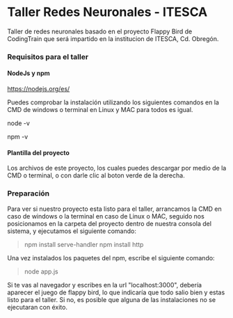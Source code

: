 # Taller Redes Neuronales - ITESCA

Taller de redes neuronales basado en el proyecto Flappy Bird de CodingTrain que será impartido en la institucion de ITESCA, Cd. Obregón.

### Requisitos para el taller

#### NodeJs y npm

https://nodejs.org/es/

Puedes comprobar la instalación utilizando los siguientes comandos en la CMD de windows o terminal en Linux y MAC para todos es igual.

node -v

npm -v

#### Plantilla del proyecto

Los archivos de este proyecto, los cuales puedes descargar por medio de la CMD o terminal, o con darle clic al boton verde de la derecha.

### Preparación

Para ver si nuestro proyecto esta listo para el taller, arrancamos la CMD en caso de windows o la terminal en caso de Linux o MAC, seguido nos posicionamos en la carpeta del proyecto dentro de nuestra consola del sistema, y ejecutamos el siguiente comando:

> npm install serve-handler
> npm install http

Una vez instalados los paquetes del npm, escribe el siguiente comando:

> node app.js

Si te vas al navegador y escribes en la url "localhost:3000", debería aparecer el juego de flappy bird, lo que indicaría que todo salio bien y estas listo para el taller. Si no, es posible que alguna de las instalaciones no se ejecutaran con éxito.

